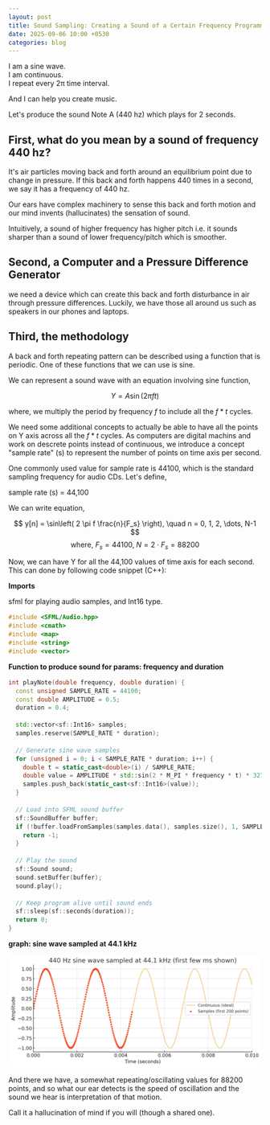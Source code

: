 ```yaml
---
layout: post
title: Sound Sampling: Creating a Sound of a Certain Frequency Programmatically
date: 2025-09-06 10:00 +0530
categories: blog
---
```


I am a sine wave.  
I am continuous.  
I repeat every 2π time interval.

And I can help you create music.

Let's produce the sound Note A (440 hz) which plays for 2 seconds.

## First, what do you mean by a sound of frequency 440 hz?

It's air particles moving back and forth around an equilibrium point due to change in pressure. If this back and forth happens 440 times in a second, we say it has a frequency of 440 hz.

Our ears have complex machinery to sense this back and forth motion and our mind invents (hallucinates) the sensation of sound.

Intuitively, a sound of higher frequency has higher pitch i.e. it sounds sharper than a sound of lower frequency/pitch which is smoother.

## Second, a Computer and a Pressure Difference Generator

we need a device which can create this back and forth disturbance in air through pressure differences. Luckily, we have those all around us such as speakers in our phones and laptops.

## Third, the methodology

A back and forth repeating pattern can be described using a function that is periodic. One of these functions that we can use is sine.

We can represent a sound wave with an equation involving sine function,

$$Y = A \sin\left(2 \pi f t\right)$$

where, we multiply the period by frequency $f$ to include all the $f * t$ cycles.

We need some additional concepts to actually be able to have all the points on Y axis across all the $f * t$ cycles. As computers are digital machins and work on descrete points instead of continuous, we introduce a concept "sample rate" (s) to represent the number of points on time axis per second.

One commonly used value for sample rate is 44100, which is the standard sampling frequency for audio CDs. Let's define,

sample rate (s) = 44,100

We can write equation, 

$$
y[n] = \sin\left( 2 \pi f \frac{n}{F_s} \right), \quad n = 0, 1, 2, \dots, N-1
$$
$$
\text{where, } F_s = 44100, \; N = 2 \cdot F_s = 88200
$$


Now, we can have Y for all the 44,100 values of time axis for each second. This can done by following code snippet (C++):

**Imports**

sfml for playing audio samples, and Int16 type.  

```cpp
#include <SFML/Audio.hpp>
#include <cmath>
#include <map>
#include <string>
#include <vector>
```

**Function to produce sound for params: frequency and duration**

```cpp
int playNote(double frequency, double duration) {
  const unsigned SAMPLE_RATE = 44100;
  const double AMPLITUDE = 0.5;
  duration = 0.4;

  std::vector<sf::Int16> samples;
  samples.reserve(SAMPLE_RATE * duration);

  // Generate sine wave samples
  for (unsigned i = 0; i < SAMPLE_RATE * duration; i++) {
    double t = static_cast<double>(i) / SAMPLE_RATE;
    double value = AMPLITUDE * std::sin(2 * M_PI * frequency * t) * 32767;
    samples.push_back(static_cast<sf::Int16>(value));
  }

  // Load into SFML sound buffer
  sf::SoundBuffer buffer;
  if (!buffer.loadFromSamples(samples.data(), samples.size(), 1, SAMPLE_RATE)) {
    return -1;
  }

  // Play the sound
  sf::Sound sound;
  sound.setBuffer(buffer);
  sound.play();

  // Keep program alive until sound ends
  sf::sleep(sf::seconds(duration));
  return 0;
}
```

**graph: sine wave sampled at 44.1 kHz**

![Sine Wave Sampled](/assets/images/sine-wave-sampled)

And there we have, a somewhat repeating/oscillating values for 88200 points, and so what our ear detects is the speed of oscillation and the sound we hear is interpretation of that motion.

Call it a hallucination of mind if you will (though a shared one).